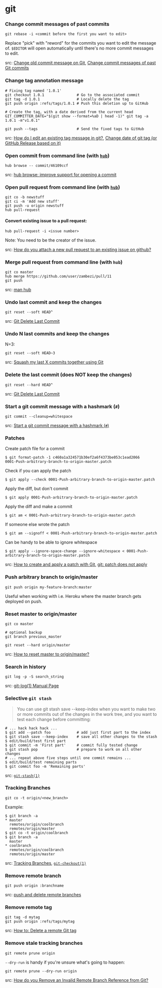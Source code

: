 git
===

### Change commit messages of past commits

    git rebase -i <commit before the first you want to edit>

Replace "pick" with "reword" for the commits you want to edit the message of. `$EDITOR` will open automatically until there's no more commit messages to edit.

src: [Change old commit message on Git](http://stackoverflow.com/questions/1884474/change-old-commit-message-on-git), [Change commit messages of past Git commits](http://makandracards.com/makandra/868-change-commit-messages-of-past-git-commits)

### Change tag annotation message

    # Fixing tag named '1.0.1'
    git checkout 1.0.1               # Go to the associated commit
    git tag -d 1.0.1                 # Locally delete the tag
    git push origin :refs/tags/1.0.1 # Push this deletion up to GitHub

    # Create the tag, with a date derived from the current head
    GIT_COMMITTER_DATE="$(git show --format=%aD | head -1)" git tag -a 1.0.1 -m"v1.0.1"

    git push --tags                  # Send the fixed tags to GitHub

src: [How do I edit an existing tag message in git?](http://stackoverflow.com/a/29019547/525616), [Change date of git tag (or GitHub Release based on it)](http://stackoverflow.com/a/21741848/525616)

### Open commit from command line (with [`hub`](http://hub.github.com/))

    hub browse -- commit/46109ccf
    
src: [hub browse: improve support for opening a commit](https://github.com/github/hub/issues/516)

### Open pull request from command line (with [`hub`](http://hub.github.com/))

    git co -b newstuff
    git ci -m 'Add new stuff'
    git push -u origin newstuff
    hub pull-request

#### Convert existing issue to a pull request:

    hub pull-request -i <issue number>

Note: You need to be the creator of the issue.

src: [How do you attach a new pull request to an existing issue on github?](http://stackoverflow.com/questions/4528869/how-do-you-attach-a-new-pull-request-to-an-existing-issue-on-github)

### Merge pull request from command line (with `hub`)

    git co master
    hub merge https://github.com/user/zambezi/pull/11
    git push

src: [man hub](http://hub.github.com/hub.1.html)

### Undo last commit and keep the changes

    git reset --soft HEAD^

src: [Git Delete Last Commit](http://nakkaya.com/2009/09/24/git-delete-last-commit/)

### Undo N last commits and keep the changes

N=3:

    git reset --soft HEAD~3

src: [Squash my last X commits together using Git](http://stackoverflow.com/questions/5189560/squash-my-last-x-commits-together-using-git/5201642#5201642)

### Delete the last commit (does NOT keep the changes)

    git reset --hard HEAD^

src: [Git Delete Last Commit](http://nakkaya.com/2009/09/24/git-delete-last-commit/)

### Start a git commit message with a hashmark (`#`)

    git commit --cleanup=whitespace

src: [Start a git commit message with a hashmark (`#`)](http://stackoverflow.com/questions/2788092/start-a-git-commit-message-with-a-hashmark)

### Patches

Create patch file for a commit

    $ git format-patch -1 c460a1a324571b30ef2a6f4373be053c1ead2066
    0001-Push-arbitrary-branch-to-origin-master.patch

Check if you can apply the patch

    $ git apply --check 0001-Push-arbitrary-branch-to-origin-master.patch

Apply the diff, but don't commit

    $ git apply 0001-Push-arbitrary-branch-to-origin-master.patch

Apply the diff and make a commit

    $ git am < 0001-Push-arbitrary-branch-to-origin-master.patch

If someone else wrote the patch

    $ git am --signoff < 0001-Push-arbitrary-branch-to-origin-master.patch

Can be handy to be able to ignore whitespace

    $ git apply --ignore-space-change --ignore-whitespace < 0001-Push-arbitrary-branch-to-origin-master.patch

src: [How to create and apply a patch with Git](https://ariejan.net/2009/10/26/how-to-create-and-apply-a-patch-with-git/), [git: patch does not apply](http://stackoverflow.com/questions/4770177/git-patch-does-not-apply)

### Push arbitrary branch to origin/master

    git push origin my-feature-branch:master

Useful when working with i.e. Heroku where the master branch gets deployed on push.

### Reset master to origin/master

    git co master

    # optional backup
    git branch previous_master

    git reset --hard origin/master

src: [How to reset master to origin/master?](http://superuser.com/questions/273172/how-to-reset-master-to-origin-master)

### Search in history

    git log -p -S search_string

src: [git-log(1) Manual Page](http://git-scm.com/docs/git-log)

### Selective `git stash`

> You can use git stash save --keep-index when you want to make two or more commits out of the changes in the work tree, and you want to test each change
before committing:

    # ... hack hack hack ...
    $ git add --patch foo            # add just first part to the index
    $ git stash save --keep-index    # save all other changes to the stash
    $ edit/build/test first part
    $ git commit -m 'First part'     # commit fully tested change
    $ git stash pop                  # prepare to work on all other changes
    # ... repeat above five steps until one commit remains ...
    $ edit/build/test remaining parts
    $ git commit foo -m 'Remaining parts'

src: [`git-stash(1)`](http://git-scm.com/docs/git-stash)

### Tracking Branches

    git co -t origin/<new_branch>

Example:

    $ git branch -a
    * master
      remotes/origin/coolbranch
      remotes/origin/master
    $ git co -t origin/coolbranch
    $ git branch -a
      master
    * coolbranch
      remotes/origin/coolbranch
      remotes/origin/master

src: [Tracking Branches](http://git-scm.com/book/en/Git-Branching-Remote-Branches#Tracking-Branches), [`git-checkout(1)`](http://git-scm.com/docs/git-checkout)

### Remove remote branch

    git push origin :branchname

src: [push and delete remote branches](http://gitready.com/beginner/2009/02/02/push-and-delete-branches.html)

### Remove remote tag

    git tag -d mytag
    git push origin :refs/tags/mytag

src: [How to: Delete a remote Git tag](https://nathanhoad.net/how-to-delete-a-remote-git-tag)

### Remove stale tracking branches

    git remote prune origin

`--dry-run` is handy if you're unsure what's going to happen:

    git remote prune --dry-run origin

src: [How do you Remove an Invalid Remote Branch Reference from Git?](http://stackoverflow.com/questions/1072171/how-do-you-remove-an-invalid-remote-branch-reference-from-git)
